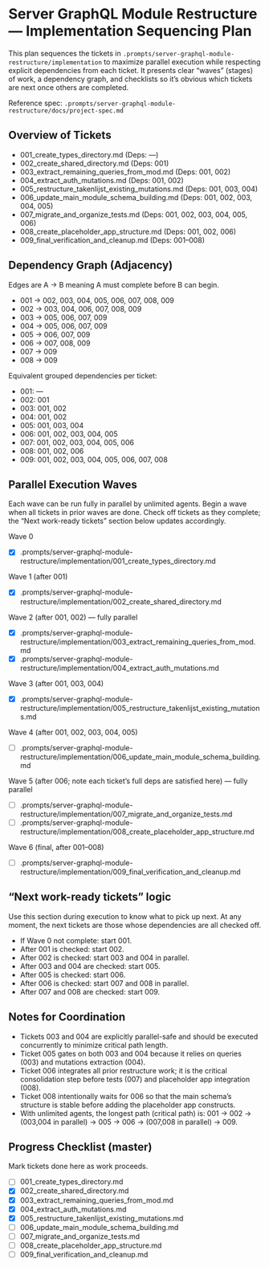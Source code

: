 # Server GraphQL Module Restructure — Implementation Sequencing Plan

This plan sequences the tickets in `.prompts/server-graphql-module-restructure/implementation` to maximize parallel execution while respecting explicit dependencies from each ticket. It presents clear “waves” (stages) of work, a dependency graph, and checklists so it’s obvious which tickets are next once others are completed.

Reference spec: `.prompts/server-graphql-module-restructure/docs/project-spec.md`

## Overview of Tickets
- 001_create_types_directory.md (Deps: —)
- 002_create_shared_directory.md (Deps: 001)
- 003_extract_remaining_queries_from_mod.md (Deps: 001, 002)
- 004_extract_auth_mutations.md (Deps: 001, 002)
- 005_restructure_takenlijst_existing_mutations.md (Deps: 001, 003, 004)
- 006_update_main_module_schema_building.md (Deps: 001, 002, 003, 004, 005)
- 007_migrate_and_organize_tests.md (Deps: 001, 002, 003, 004, 005, 006)
- 008_create_placeholder_app_structure.md (Deps: 001, 002, 006)
- 009_final_verification_and_cleanup.md (Deps: 001–008)

## Dependency Graph (Adjacency) 
Edges are A → B meaning A must complete before B can begin.
- 001 → 002, 003, 004, 005, 006, 007, 008, 009
- 002 → 003, 004, 006, 007, 008, 009
- 003 → 005, 006, 007, 009
- 004 → 005, 006, 007, 009
- 005 → 006, 007, 009
- 006 → 007, 008, 009
- 007 → 009
- 008 → 009

Equivalent grouped dependencies per ticket:
- 001: —
- 002: 001
- 003: 001, 002
- 004: 001, 002
- 005: 001, 003, 004
- 006: 001, 002, 003, 004, 005
- 007: 001, 002, 003, 004, 005, 006
- 008: 001, 002, 006
- 009: 001, 002, 003, 004, 005, 006, 007, 008

## Parallel Execution Waves
Each wave can be run fully in parallel by unlimited agents. Begin a wave when all tickets in prior waves are done. Check off tickets as they complete; the “Next work-ready tickets” section below updates accordingly.

Wave 0
- [x] .prompts/server-graphql-module-restructure/implementation/001_create_types_directory.md

Wave 1 (after 001)
- [x] .prompts/server-graphql-module-restructure/implementation/002_create_shared_directory.md

Wave 2 (after 001, 002) — fully parallel
- [x] .prompts/server-graphql-module-restructure/implementation/003_extract_remaining_queries_from_mod.md
- [x] .prompts/server-graphql-module-restructure/implementation/004_extract_auth_mutations.md

Wave 3 (after 001, 003, 004)
- [x] .prompts/server-graphql-module-restructure/implementation/005_restructure_takenlijst_existing_mutations.md

Wave 4 (after 001, 002, 003, 004, 005)
- [ ] .prompts/server-graphql-module-restructure/implementation/006_update_main_module_schema_building.md

Wave 5 (after 006; note each ticket’s full deps are satisfied here) — fully parallel
- [ ] .prompts/server-graphql-module-restructure/implementation/007_migrate_and_organize_tests.md
- [ ] .prompts/server-graphql-module-restructure/implementation/008_create_placeholder_app_structure.md

Wave 6 (final, after 001–008)
- [ ] .prompts/server-graphql-module-restructure/implementation/009_final_verification_and_cleanup.md

## “Next work-ready tickets” logic
Use this section during execution to know what to pick up next. At any moment, the next tickets are those whose dependencies are all checked off.

- If Wave 0 not complete: start 001.
- After 001 is checked: start 002.
- After 002 is checked: start 003 and 004 in parallel.
- After 003 and 004 are checked: start 005.
- After 005 is checked: start 006.
- After 006 is checked: start 007 and 008 in parallel.
- After 007 and 008 are checked: start 009.

## Notes for Coordination
- Tickets 003 and 004 are explicitly parallel-safe and should be executed concurrently to minimize critical path length.
- Ticket 005 gates on both 003 and 004 because it relies on queries (003) and mutations extraction (004).
- Ticket 006 integrates all prior restructure work; it is the critical consolidation step before tests (007) and placeholder app integration (008).
- Ticket 008 intentionally waits for 006 so that the main schema’s structure is stable before adding the placeholder app constructs.
- With unlimited agents, the longest path (critical path) is: 001 → 002 → (003,004 in parallel) → 005 → 006 → (007,008 in parallel) → 009.

## Progress Checklist (master)
Mark tickets done here as work proceeds.
- [ ] 001_create_types_directory.md
- [x] 002_create_shared_directory.md
- [x] 003_extract_remaining_queries_from_mod.md
- [x] 004_extract_auth_mutations.md
- [x] 005_restructure_takenlijst_existing_mutations.md
- [ ] 006_update_main_module_schema_building.md
- [ ] 007_migrate_and_organize_tests.md
- [ ] 008_create_placeholder_app_structure.md
- [ ] 009_final_verification_and_cleanup.md
